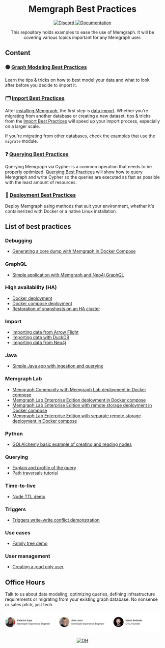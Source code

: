 <h1 align="center"> Memgraph Best Practices </h1>

<p align="center">
  <a href="https://memgr.ph/join-discord">
    <img src="https://img.shields.io/badge/Discord-7289DA?style=for-the-badge&logo=discord&logoColor=white" alt="Discord"/>
  </a>
  <a href="https://memgraph.com/docs/" alt="Documentation">
    <img src="https://img.shields.io/badge/Docs-fb6d00?style=for-the-badge" alt="Documentation"/>
  </a>
</p>

<p align="center">
This repository holds examples to ease the use of Memgraph. It will be covering various topics important for any Memgraph user.
</p>

## Content

### 🟢 [Graph Modeling Best Practices](https://memgraph.com/docs/fundamentals/graph-modeling)

Learn the tips & tricks on how to best model your data and what to look after before you decide to import it.

### :card_index_dividers: [Import Best Practices](./import/)

After [installing Memgraph](https://memgraph.com/docs/getting-started), the first step is [data import](https://memgraph.com/docs/data-migration). Whether you're migrating from another database or creating a new dataset, tips & tricks from the [Import Best Practices](https://memgraph.com/docs/data-migration/best-practices) will speed up your import process, especially on a larger scale. 

If you're migrating from other databases, check the [examples](./import/migrate/) that use the `migrate` module.

### :question: [Querying Best Practices](https://memgraph.com/docs/querying/best-practices)

Querying Memgraph via Cypher is a common operation that needs to be properly optimized. [Querying Best Practices](https://memgraph.com/docs/querying/best-practices) will show how to query Memgraph and write Cypher so the queries are executed as fast as possible with the least amount of resources.

### 🚀 [Deployment Best Practices](https://memgraph.com/docs/deployment)

Deploy Memgraph using methods that suit your environment, whether it's containerized with Docker or a native Linux installation.

## List of best practices

### Debugging
- [Generating a core dump with Memgraph in Docker Compose](./debugging/docker_compose_with_core_dump_generation/)

### GraphQL
- [Simple application with Memgraph and Neo4j GraphQL](./graphql/simple_app/)

### High availability (HA)
- [Docker deployment](./ha/docker_deployment/)
- [Docker compose deployment](./ha/docker_compose_deployment/)
- [Restoration of snapshosts on an HA cluster](./ha/k8s_restore_snapshot/)

### Import
- [Importing data from Arrow Flight](./import/migrate/arrow-flight/)
- [Importing data with DuckDB](./import/migrate/duckdb/)
- [Importing data from Neo4j](./import/migrate/neo4j/)

### Java
- [Simple Java app with ingestion and querying](./java/querying/)

### Memgraph Lab
- [Memgraph Community with Memgraph Lab deployment in Docker compose](./memgraph_lab/community_lab_docker_compose/)
- [Memgraph Lab Enterprise Edition deployment in Docker compose](./memgraph_lab/enterprise_lab_docker_compose/)
- [Memgraph Lab Enterprise Edition with remote storage deployment in Docker compose](./memgraph_lab/enterprise_lab_with_remote_storage_docker_compose/)
- [Memgraph Lab Enterprise Edition with separate remote storage deployment in Docker compose](./memgraph_lab/enterprise_lab_with_separate_remote_storage_docker_compose/)

### Python
- [GQLAlchemy basic example of creating and reading nodes](./python/querying/creating_and_reading_nodes/)

### Querying
- [Explain and profile of the query](./querying/explain_profile/)
- [Path traversals tutorial](./querying/path_traversals/)


### Time-to-live
- [Node TTL demo](./ttl/node_ttl_demo/)

### Triggers
- [Triggers write-write conflict demonstration](./triggers/trigger_write_write_conflict/)

### Use cases
- [Family tree demo](./use_cases/family_tree/)

### User management
- [Creating a read only user](./user_management/creating_read_only_user/)

## Office Hours

Talk to us about data modeling, optimizing queries, defining infrastructure requirements or migrating from your existing graph database. No nonsense or sales pitch, just tech.


![](/assets/memgraph-office-hours.svg)
<p align="center">
  <a href="https://memgraph.com/office-hours" alt="OH">
    <img src="https://img.shields.io/badge/Book a call-fb6d00?style=for-the-badge" alt="OH"/>
  </a>
</p>
